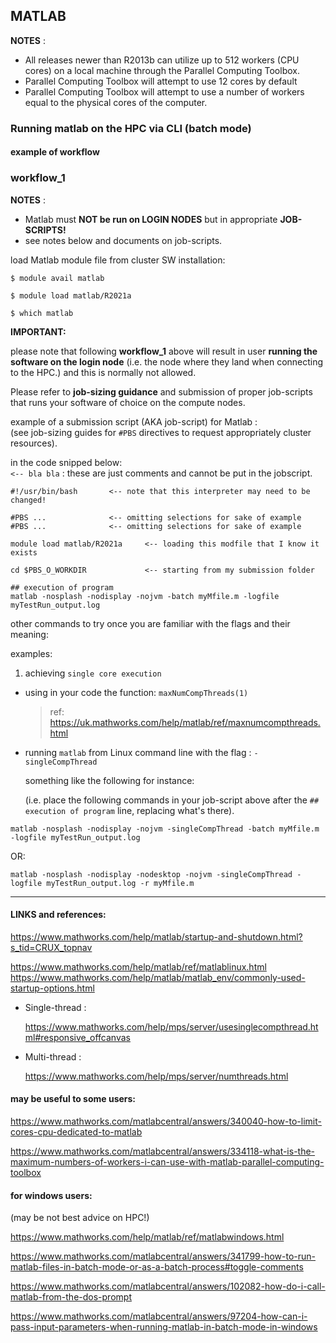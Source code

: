 
## MATLAB

**NOTES** :

-   All releases newer than R2013b can utilize up to 512 workers (CPU cores) on a local machine through the Parallel Computing Toolbox.  
-   Parallel Computing Toolbox will attempt to use 12 cores by default  
-   Parallel Computing Toolbox will attempt to use a number of workers equal to the physical cores of the computer.  


### Running matlab on the HPC via CLI (batch mode)

#### example of workflow

### **workflow_1**

**NOTES** :

- Matlab must **NOT be run on LOGIN NODES** but in appropriate **JOB-SCRIPTS!**  
- see notes below and documents on job-scripts.  


load Matlab module file from cluster SW installation:

```
$ module avail matlab

$ module load matlab/R2021a

$ which matlab
```


**IMPORTANT:**  

please note that following **workflow_1** above will result in user **running the software on the login node** (i.e. the node where they land when connecting to the HPC.) and this is normally not allowed.

Please refer to **job-sizing guidance** and submission of proper job-scripts that runs your software of choice on the compute nodes.


example of a submission script (AKA job-script) for Matlab :  
(see job-sizing guides for `#PBS` directives to request appropriately cluster resources).

in the code snipped below:  
`<-- bla bla` : these are just comments and cannot be put in the jobscript.

```
#!/usr/bin/bash       <-- note that this interpreter may need to be changed!

#PBS ...              <-- omitting selections for sake of example
#PBS ...              <-- omitting selections for sake of example

module load matlab/R2021a     <-- loading this modfile that I know it exists

cd $PBS_O_WORKDIR             <-- starting from my submission folder

## execution of program
matlab -nosplash -nodisplay -nojvm -batch myMfile.m -logfile myTestRun_output.log

```


other commands to try once you are familiar with the flags and their meaning:

examples:

1. achieving `single core execution`

- using in your code the function: `maxNumCompThreads(1)`

  > ref:
 https://uk.mathworks.com/help/matlab/ref/maxnumcompthreads.html  


- running `matlab` from Linux command line with the flag :   `-singleCompThread`  

  something like the following for instance:

  (i.e. place the following commands in your job-script above after the
  `## execution of program`  line, replacing what's there).

`matlab -nosplash -nodisplay -nojvm -singleCompThread -batch myMfile.m -logfile myTestRun_output.log`  

OR:   

`matlab -nosplash -nodisplay -nodesktop -nojvm -singleCompThread -logfile myTestRun_output.log -r myMfile.m`  




---

#### LINKS and references:

  https://www.mathworks.com/help/matlab/startup-and-shutdown.html?s_tid=CRUX_topnav

  https://www.mathworks.com/help/matlab/ref/matlablinux.html
  https://www.mathworks.com/help/matlab/matlab_env/commonly-used-startup-options.html

- Single-thread :

  https://www.mathworks.com/help/mps/server/usesinglecompthread.html#responsive_offcanvas

- Multi-thread :

  https://www.mathworks.com/help/mps/server/numthreads.html


#### may be useful to some users:

https://www.mathworks.com/matlabcentral/answers/340040-how-to-limit-cores-cpu-dedicated-to-matlab  

https://www.mathworks.com/matlabcentral/answers/334118-what-is-the-maximum-numbers-of-workers-i-can-use-with-matlab-parallel-computing-toolbox


#### for windows users:
(may be not best advice on HPC!)

https://www.mathworks.com/help/matlab/ref/matlabwindows.html  

https://www.mathworks.com/matlabcentral/answers/341799-how-to-run-matlab-files-in-batch-mode-or-as-a-batch-process#toggle-comments  

https://www.mathworks.com/matlabcentral/answers/102082-how-do-i-call-matlab-from-the-dos-prompt  

https://www.mathworks.com/matlabcentral/answers/97204-how-can-i-pass-input-parameters-when-running-matlab-in-batch-mode-in-windows  


